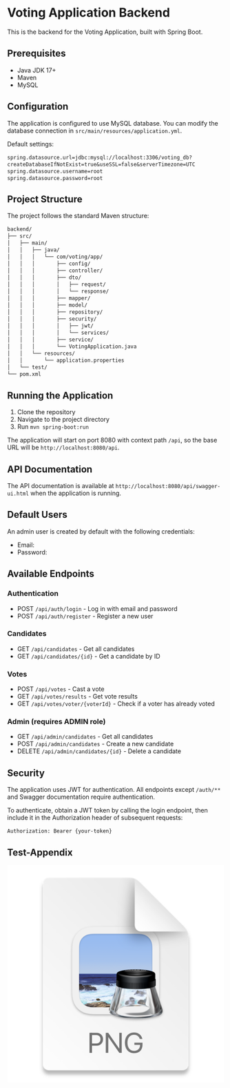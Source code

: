 
# Voting Application Backend

This is the backend for the Voting Application, built with Spring Boot.

## Prerequisites

- Java JDK 17+
- Maven
- MySQL

## Configuration

The application is configured to use MySQL database. You can modify the database connection in `src/main/resources/application.yml`.

Default settings:
```
spring.datasource.url=jdbc:mysql://localhost:3306/voting_db?createDatabaseIfNotExist=true&useSSL=false&serverTimezone=UTC
spring.datasource.username=root
spring.datasource.password=root
```

## Project Structure

The project follows the standard Maven structure:

```
backend/
├── src/
│   ├── main/
│   │   ├── java/
│   │   │   └── com/voting/app/
│   │   │       ├── config/
│   │   │       ├── controller/
│   │   │       ├── dto/
│   │   │       │   ├── request/
│   │   │       │   └── response/
│   │   │       ├── mapper/
│   │   │       ├── model/
│   │   │       ├── repository/
│   │   │       ├── security/
│   │   │       │   ├── jwt/
│   │   │       │   └── services/
│   │   │       ├── service/
│   │   │       └── VotingApplication.java
│   │   └── resources/
│   │       └── application.properties
│   └── test/
└── pom.xml
```

## Running the Application

1. Clone the repository
2. Navigate to the project directory
3. Run `mvn spring-boot:run`

The application will start on port 8080 with context path `/api`, so the base URL will be `http://localhost:8080/api`.

## API Documentation

The API documentation is available at `http://localhost:8080/api/swagger-ui.html` when the application is running.

## Default Users

An admin user is created by default with the following credentials:
- Email: 
- Password: 

## Available Endpoints

### Authentication
- POST `/api/auth/login` - Log in with email and password
- POST `/api/auth/register` - Register a new user

### Candidates
- GET `/api/candidates` - Get all candidates
- GET `/api/candidates/{id}` - Get a candidate by ID

### Votes
- POST `/api/votes` - Cast a vote
- GET `/api/votes/results` - Get vote results
- GET `/api/votes/voter/{voterId}` - Check if a voter has already voted

### Admin (requires ADMIN role)
- GET `/api/admin/candidates` - Get all candidates
- POST `/api/admin/candidates` - Create a new candidate
- DELETE `/api/admin/candidates/{id}` - Delete a candidate

## Security

The application uses JWT for authentication. All endpoints except `/auth/**` and Swagger documentation require authentication.

To authenticate, obtain a JWT token by calling the login endpoint, then include it in the Authorization header of subsequent requests:
```
Authorization: Bearer {your-token}

```
## Test-Appendix
![img_1.png](img_1.png)